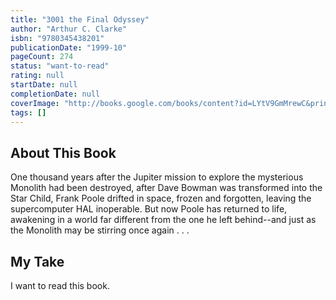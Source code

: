```yaml
---
title: "3001 the Final Odyssey"
author: "Arthur C. Clarke"
isbn: "9780345438201"
publicationDate: "1999-10"
pageCount: 274
status: "want-to-read"
rating: null
startDate: null
completionDate: null
coverImage: "http://books.google.com/books/content?id=LYtV9GmMrewC&printsec=frontcover&img=1&zoom=1&source=gbs_api"
tags: []
---
```


## About This Book

One thousand years after the Jupiter mission to explore the mysterious Monolith had been destroyed, after Dave Bowman was transformed into the Star Child, Frank Poole drifted in space, frozen and forgotten, leaving the supercomputer HAL inoperable. But now Poole has returned to life, awakening in a world far different from the one he left behind--and just as the Monolith may be stirring once again . . .

## My Take

I want to read this book.
